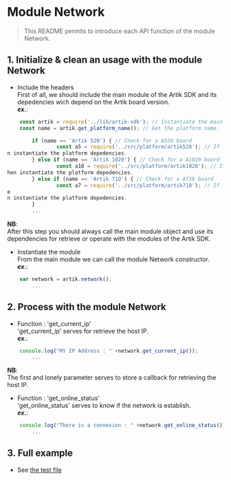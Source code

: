 # Module Network
   > This README permits to introduce each API function of the module Network.  

## 1. Initialize & clean an usage with the module Network
   * Include the headers  
   First of all, we should include the main module of the Artik SDK and its depedencies wich depend on the Artik board version.  
   **_ex\._**:  

```javascript
	const artik = require('../lib/artik-sdk'); // Instantiate the main module object for accessing to the Artik SDK.  
	const name = artik.get_platform_name(); // Get the platform name.  

        if (name == 'Artik 520') { // Check for a A520 board
                const a5 = require('../src/platform/artik520'); // If 'yes', thee
n instantiate the platform depedencies.
        } else if (name == 'Artik 1020') { // Check for a A1020 board
                const a10 = require('../src/platform/artik1020'); // If 'yes', tt
hen instantiate the platform depedencies.
        } else if (name == 'Artik 71O') { // Check for a A710 board
                const a7 = require('../src/platform/artik710'); // If 'yes', thee
e
n instantiate the platform depedencies.
        }
		...
```
 __NB__:  
   After this step you should always call the main module object and use its dependencies for retrieve or operate with the modules of the Artik SDK.  
   
   * Instantiate the module  
   From the main module we can call the module Network constructor.  
   **_ex\._**:  

```javascript
	var network = artik.network();
		...
```

## 2. Process with the module Network
   * Function : 'get_current_ip'  
   'get_current_ip' serves for retrieve the host IP.  
   **_ex\._**:  

```javascript
	console.log("MY IP Address : " +network.get_current_ip());
		...
```
 __NB__:  
   The first and lonely parameter serves to store a callback for retrieving the host IP.    

   * Function : 'get_online_status'  
   'get_online_status' serves to know if the network is establish.  
   **_ex\._**:   
```javascript
	console.log("There is a connexion : " +network.get_online_status());
		...
```

## 3. Full example

   * See [the test file](/test/network-test.js)

